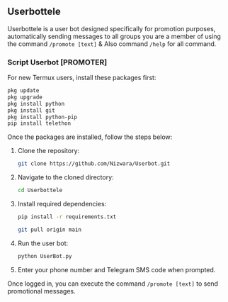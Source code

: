 ## Userbottele

Userbottele is a user bot designed specifically for promotion purposes, automatically sending messages to all groups you are a member of using the command `/promote [text]` & Also command `/help` for all command.

### Script Userbot [PROMOTER]

For new Termux users, install these packages first:

```bash
pkg update
pkg upgrade
pkg install python
pkg install git
pkg install python-pip
pip install telethon 
```

Once the packages are installed, follow the steps below:

1. Clone the repository:
   ```bash
   git clone https://github.com/Nizwara/Userbot.git
   ```

2. Navigate to the cloned directory:
   ```bash
   cd Userbottele
   ```

3. Install required dependencies:
   ```bash
   pip install -r requirements.txt
   ```

   ```bash
   git pull origin main
   ```

4. Run the user bot:
   ```bash
   python UserBot.py
   ```

5. Enter your phone number and Telegram SMS code when prompted.

Once logged in, you can execute the command `/promote [text]` to send promotional messages.
